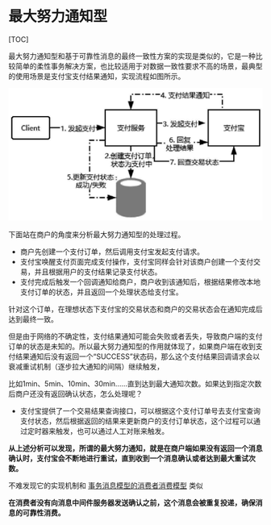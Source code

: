 # 最大努力通知型

[TOC]

最大努力通知型和基于可靠性消息的最终一致性方案的实现是类似的，它是一种比较简单的柔性事务解决方案，也比较适用于对数据一致性要求不高的场景，最典型的使用场景是支付宝支付结果通知，实现流程如图所示。

<img src="../../assets/image-20200903122441401.png" alt="image-20200903122441401" style="zoom:50%;" />



下面站在商户的角度来分析最大努力通知型的处理过程。

- 商户先创建一个支付订单，然后调用支付宝发起支付请求。
- 支付宝唤醒支付页面完成支付操作，支付宝同样会针对该商户创建一个支付交易，并且根据用户的支付结果记录支付状态。
- 支付完成后触发一个回调通知给商户，商户收到该通知后，根据结果修改本地支付订单的状态，并且返回一个处理状态给支付宝。

针对这个订单，在理想状态下支付宝的交易状态和商户的交易状态会在通知完成后达到最终一致。

但是由于网络的不确定性，支付结果通知可能会失败或者丢失，导致商户端的支付订单的状态是未知的。所以最大努力通知型的作用就体现了，如果商户端在收到支付结果通知后没有返回一个“SUCCESS”状态码，那么这个支付结果回调请求会以衰减重试机制（逐步拉大通知的间隔）继续触发，

比如1min、5min、10min、30min……直到达到最大通知次数。如果达到指定次数后商户还没有返回确认状态，怎么处理呢？

- 支付宝提供了一个交易结果查询接口，可以根据这个支付订单号去支付宝查询支付状态，然后根据返回的结果来更新商户的支付订单状态，这个过程可以通过定时器来触发，也可以通过人工对账来触发。

**从上述分析可以发现，所谓的最大努力通知，就是在商户端如果没有返回一个消息确认时，支付宝会不断地进行重试，直到收到一个消息确认或者达到最大重试次数。**

不难发现它的实现机制和 [事务消息模型的消费者消费模型](070-基于可靠性消息的最终一致性方案.md#RocketMQ事务消息模型图示) 类似

**在消费者没有向消息中间件服务器发送确认之前，这个消息会被重复投递，确保消息的可靠性消费。**

